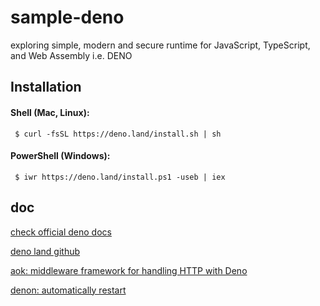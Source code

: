 # sample-deno
exploring simple, modern and secure runtime for JavaScript, TypeScript, and Web Assembly i.e. DENO

## Installation

#### Shell (Mac, Linux):
     $ curl -fsSL https://deno.land/install.sh | sh

#### PowerShell (Windows):
     $ iwr https://deno.land/install.ps1 -useb | iex
     
 
## doc
[check official deno docs](https://doc.deno.land/deno/stable)

[deno land github](https://github.com/denoland/deno_doc)

[aok: middleware framework for handling HTTP with Deno](https://deno.land/x/oak@v10.6.0)

[denon: automatically restart](https://deno.land/x/denon@2.5.0)
